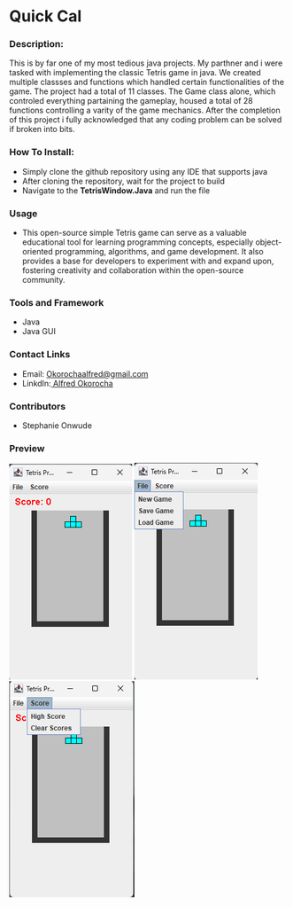 # Quick Cal 
### Description:
This is by far one of my most tedious java projects. My parthner and i were tasked with implementing the classic Tetris game in java. We created multiple classses and functions which handled certain functionalities of the game. The project had a total of 11 classes. The Game class alone, which controled everything partaining the gameplay, housed a total of 28 functions controlling a varity of the game mechanics. After the completion of this project i fully acknowledged that any coding problem can be solved if broken into bits.

### How To Install:
* Simply clone the github repository using any IDE that supports java
* After cloning the repository, wait for the project to build 
* Navigate to the **TetrisWindow.Java** and run the file

### Usage
* This open-source simple Tetris game can serve as a valuable educational tool for learning programming concepts, especially object-oriented programming, algorithms, and game development. It also provides a base for developers to experiment with and expand upon, fostering creativity and collaboration within the open-source community.
### Tools and Framework
* Java
* Java GUI
### Contact Links
* Email: Okorochaalfred@gmail.com
* LinkdIn:[ Alfred Okorocha](https://www.linkedin.com/in/alfred-okorocha-68aaa2235/)
### Contributors
* Stephanie Onwude
### Preview 

![Alt text](https://github.com/Alfie-1516/Tetris_Game/blob/master/preview_1.png?raw=true "Title")
![Alt text](https://github.com/Alfie-1516/Tetris_Game/blob/master/preview_2.png?raw=true "Title")
![Alt text](https://github.com/Alfie-1516/Tetris_Game/blob/master/preview_3.png?raw=true "Title")
